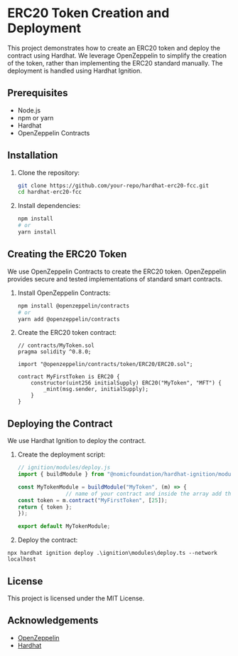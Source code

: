 # ERC20 Token Creation and Deployment

This project demonstrates how to create an ERC20 token and deploy the contract using Hardhat. We leverage OpenZeppelin to simplify the creation of the token, rather than implementing the ERC20 standard manually. The deployment is handled using Hardhat Ignition.

## Prerequisites

- Node.js
- npm or yarn
- Hardhat
- OpenZeppelin Contracts

## Installation

1. Clone the repository:

    ```bash
    git clone https://github.com/your-repo/hardhat-erc20-fcc.git
    cd hardhat-erc20-fcc
    ```

2. Install dependencies:

    ```bash
    npm install
    # or
    yarn install
    ```

## Creating the ERC20 Token

We use OpenZeppelin Contracts to create the ERC20 token. OpenZeppelin provides secure and tested implementations of standard smart contracts.

1. Install OpenZeppelin Contracts:

    ```bash
    npm install @openzeppelin/contracts
    # or
    yarn add @openzeppelin/contracts
    ```

2. Create the ERC20 token contract:

    ```solidity
    // contracts/MyToken.sol
    pragma solidity ^0.8.0;

    import "@openzeppelin/contracts/token/ERC20/ERC20.sol";

    contract MyFirstToken is ERC20 {
        constructor(uint256 initialSupply) ERC20("MyToken", "MFT") {
            _mint(msg.sender, initialSupply);
        }
    }
    ```

## Deploying the Contract

We use Hardhat Ignition to deploy the contract.

1. Create the deployment script:

    ```javascript
    // ignition/modules/deploy.js
    import { buildModule } from "@nomicfoundation/hardhat-ignition/modules";

    const MyTokenModule = buildModule("MyToken", (m) => {
                   // name of your contract and inside the array add the constructor parameters
    const token = m.contract("MyFirstToken", [25]);
    return { token };
    });

    export default MyTokenModule;
    ```

2. Deploy the contract:

```shell
npx hardhat ignition deploy .\ignition\modules\deploy.ts --network localhost
```

## License

This project is licensed under the MIT License.

## Acknowledgements

- [OpenZeppelin](https://openzeppelin.com/)
- [Hardhat](https://hardhat.org/)

